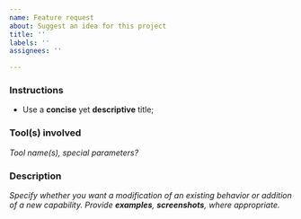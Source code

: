 ```yaml
---
name: Feature request
about: Suggest an idea for this project
title: ''
labels: ''
assignees: ''

---
```


### Instructions

- Use a **concise** yet **descriptive** title;

### Tool(s) involved
_Tool name(s), special parameters?_

### Description
_Specify whether you want a modification of an existing behavior or addition of a new capability._
_Provide **examples**, **screenshots**, where appropriate._
